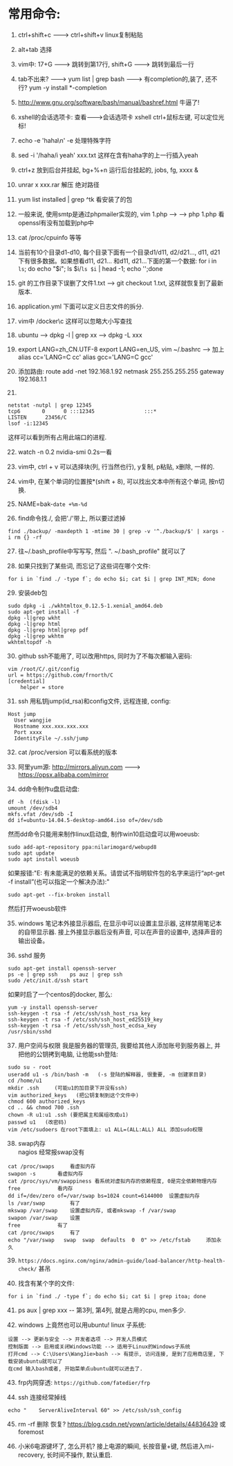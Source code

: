 # 常用命令:
1. ctrl+shift+c ---> ctrl+shift+v linux复制粘贴  

2. alt+tab 选择  

3. vim中: 17+G ---> 跳转到第17行, shift+G ---> 跳转到最后一行  

4. tab不出来? ---> yum list | grep bash ---> 有completion的,装了, 还不行? yum -y install *-completion   

5. http://www.gnu.org/software/bash/manual/bashref.html 牛逼了!  

6. xshell的会话选项卡: 查看--->会话选项卡  xshell ctrl+鼠标左键, 可以定位光标!  

7. echo -e 'haha\n' -e 处理特殊字符  

8. sed -i '/haha/i yeah' xxx.txt 这样在含有haha字的上一行插入yeah  

9. ctrl+z 放到后台并挂起, bg+%+n 运行后台挂起的, jobs, fg, xxxx &  

10. unrar x xxx.rar 解压 绝对路径  

11. yum list installed | grep ^tk 看安装了的包  

12. 一般来说, 使用smtp是通过phpmailer实现的, vim 1.php --> <?php echo (extension_loaded('openssl')?'SSL loaded':'SSL not loaded')."\n"; ?> --> php 1.php 看openssl有没有加载到php中  


13. cat /proc/cpuinfo 等等  

14. 当前有10个目录d1-d10, 每个目录下面有一个目录d1/d11, d2/d21..., d11, d21下有很多数据。如果想看d11, d21... 和d11, d21...下面的第一个数据: for i in `ls`; do echo "$i"; ls $i/`ls $i` | head -1; echo '';done  

15. git 的工作目录下误删了文件1.txt --> git checkout 1.txt, 这样就恢复到了最新版本.  

16. application.yml 下面可以定义日志文件的拆分.  

17. vim中 /docker\c 这样可以忽略大小写查找  

18. ubuntu --> dpkg -l | grep xx --> dpkg -L xxx  

19. export LANG=zh_CN.UTF-8 export LANG=en_US, vim ~/.bashrc --> 加上  alias cc='LANG=C cc' alias gcc='LANG=C gcc'

20. 添加路由: route add -net 192.168.1.92 netmask 255.255.255.255 gateway 192.168.1.1  

21. 
```
netstat -nutpl | grep 12345
tcp6       0      0 :::12345                :::*                    LISTEN      23456/C    
lsof -i:12345
```
这样可以看到所有占用此端口的进程.  

22. watch -n 0.2 nvidia-smi 0.2s一看  

23. vim中, ctrl + v 可以选择块(列, 行当然也行), y复制, p粘贴, x删除, 一样的.  

24. vim中, 在某个单词的位置按*(shift + 8), 可以找出文本中所有这个单词, 按n切换. 

25. NAME=bak-`date +%m-%d`

26. find命令找./, 会把'./'带上, 所以要过滤掉
```
find ./backup/ -maxdepth 1 -mtime 30 | grep -v '^./backup/$' | xargs -i rm {} -rf
```

27. 往~/.bash_profile中写写写, 然后 ". ~/.bash_profile" 就可以了  

28. 如果只找到了某些词, 而忘记了这些词在哪个文件:
```
for i in `find ./ -type f`; do echo $i; cat $i | grep INT_MIN; done
```

29. 安装deb包  
```
sudo dpkg -i ./wkhtmltox_0.12.5-1.xenial_amd64.deb 
sudo apt-get install -f 
dpkg -l|grep wkht
dpkg -l|grep html
dpkg -l|grep html|grep pdf
dpkg -l|grep wkhtm
wkhtmltopdf -h
```

30. github ssh不能用了, 可以改用https, 同时为了不每次都输入密码:
```
vim /root/C/.git/config
url = https://github.com/frnorth/C
[credential]
    helper = store
```

31. ssh 用私钥jump(id_rsa)和config文件, 远程连接, config:
```
Host jump
  User wangjie
  Hostname xxx.xxx.xxx.xxx
  Port xxxx
  IdentityFile ~/.ssh/jump
```

32. cat /proc/version 可以看系统的版本  

33. 阿里yum源: http://mirrors.aliyun.com ---> https://opsx.alibaba.com/mirror  
    
34. dd命令制作u盘启动盘:  
```
df -h  (fdisk -l)
umount /dev/sdb4
mkfs.vfat /dev/sdb -I
dd if=ubuntu-14.04.5-desktop-amd64.iso of=/dev/sdb
```
然而dd命令只能用来制作linux启动盘, 制作win10启动盘可以用woeusb:  
```
sudo add-apt-repository ppa:nilarimogard/webupd8
sudo apt update
sudo apt install woeusb 
```
如果报错:"E: 有未能满足的依赖关系。请尝试不指明软件包的名字来运行“apt-get -f install”(也可以指定一个解决办法):"  
```
sudo apt-get --fix-broken install
```
然后打开woeusb软件  

35. windows 笔记本外接显示器后, 在显示中可以设置主显示器, 这样禁用笔记本的自带显示器. 接上外接显示器后没有声音, 可以在声音的设置中, 选择声音的输出设备。  

36. sshd 服务
```
sudo apt-get install openssh-server
ps -e | grep ssh    ps auz | grep ssh
sudo /etc/init.d/ssh start
```
如果时启了一个centos的docker, 那么:
```
yum -y install openssh-server
ssh-keygen -t rsa -f /etc/ssh/ssh_host_rsa_key
ssh-keygen -t rsa -f /etc/ssh/ssh_host_ed25519_key
ssh-keygen -t rsa -f /etc/ssh/ssh_host_ecdsa_key
/usr/sbin/sshd
```

37. 用户空间与权限
我是服务器的管理员, 我要给其他人添加账号到服务器上, 并把他的公钥拷到电脑, 让他能ssh登陆:  
```
sudo su - root
useradd u1 -s /bin/bash -m   (-s 登陆的解释器, 很重要, -m 创建家目录)
cd /home/u1
mkdir .ssh     (可能u1的加目录下并没有ssh)
vim authorized_keys   (把公钥复制到这个文件中)
chmod 600 authorized_keys
cd .. && chmod 700 .ssh
chown -R u1:u1 .ssh (要把属主和属组改成u1)
passwd u1	(改密码)
vim /etc/sudoers 在root下面填上: u1 ALL=(ALL:ALL) ALL 添加sudo权限
```

38. swap内存  
nagios 经常报swap没有
```
cat /proc/swaps		看虚拟内存
swapon -s		看虚拟内存
cat /proc/sys/vm/swappiness	看系统对虚拟内存的依赖程度, 0是完全依赖物理内存
free			看内存
dd if=/dev/zero of=/var/swap bs=1024 count=6144000	设置虚拟内存
ls /var/swap 		有了
mkswap /var/swap	设置虚拟内存, 或者mkswap -f /var/swap	
swapon /var/swap	设置
free			有了
cat /proc/swaps		有了
echo "/var/swap   swap  swap  defaults  0  0" >> /etc/fstab		添加永久
```

39. `https://docs.nginx.com/nginx/admin-guide/load-balancer/http-health-check/` 甚吊  

40. 找含有某个字的文件:
```
for i in `find ./ -type f`; do echo $i; cat $i | grep itoa; done
```

41. ps aux | grep xxx -- 第3列, 第4列, 就是占用的cpu, men多少.  

42. windows 上竟然也可以用ubuntu! linux 子系统:
```
设置 --> 更新与安全 --> 开发者选项 --> 开发人员模式
控制版面 --> 启用或关闭Windows功能 --> 适用于Linux的Windows子系统
打开cmd --> C:\Users\WangJie>bash --> 有提示, 访问连接, 是到了应用商店里, 下载安装ubuntu就可以了
在cmd 输入bash或者, 开始菜单点ubuntu就可以进去了.
```

43. frp内网穿透: `https://github.com/fatedier/frp`  

44. ssh 连接经常掉线
```
echo "    ServerAliveInterval 60" >> /etc/ssh/ssh_config
```

45. rm -rf 删除 恢复? https://blog.csdn.net/yown/article/details/44836439 或 foremost  

46. 小米6电源键坏了, 怎么开机? 接上电源的瞬间, 长按音量+键, 然后进入mi-recovery, 长时间不操作, 默认重启.  

